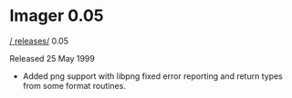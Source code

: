 # Imager 0.05

[ / ](..) [releases/](./) 0.05

Released 25 May 1999

- Added png support with libpng  fixed error reporting and return types from  some format routines.